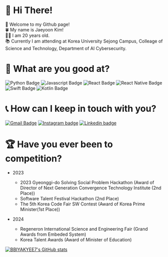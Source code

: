 # 👋 Hi There!<br>
🥳 Welcome to my Github page! 
<br>
🍀 My name is Jaeyoon Kim! 
<br>
✌🏼 I am 20 years old.
<br>
📚 Currently I am attending at Korea University Sejong Campus, Colleage of Science and Technology, Department of AI Cybersecurity.

# 🤔 What are you good at?
![Python Badge](https://img.shields.io/badge/Python-3776AB?style=for-the-badge&logo=python&logoColor=white)
![Javascript Badge](https://img.shields.io/badge/JavaScript-F7DF1E?style=for-the-badge&logo=JavaScript&logoColor=white)
![React Badge](https://img.shields.io/badge/React-20232A?style=for-the-badge&logo=react&logoColor=61DAFB)
![React Native Badge](https://img.shields.io/badge/React_Native-20232A?style=for-the-badge&logo=react&logoColor=61DAFB)
![Swift Badge](https://img.shields.io/badge/Swift-FA7343?style=for-the-badge&logo=swift&logoColor=white)
![Kotlin Badge](https://img.shields.io/badge/Kotlin-0095D5?&style=for-the-badge&logo=kotlin&logoColor=white)

# 📞 How can I keep in touch with you?
[![Gmail Badge](https://img.shields.io/badge/Gmail-D14836?style=for-the-badge&logo=gmail&logoColor=white)](mailto:bbiyakyee7@gmail.com)
[![Instagram badge](https://img.shields.io/badge/Instagram-E4405F?style=for-the-badge&logo=instagram&logoColor=white)](https://instagram.com/bbiyakyee7)
[![Linkedin badge](https://img.shields.io/badge/LinkedIn-0077B5?style=for-the-badge&logo=linkedin&logoColor=white)](https://www.linkedin.com/in/bbiyakyee7/)

# 🏆 Have you ever been to competition?
+ 2023
  + 2023 Gyeonggi-do Solving Social Problem Hackathon (Award of Director of Next Generation Convergence Technology Institute (2nd Place))
  + Software Talent Festival Hackathon (2nd Place)
  + The 5th Korea Code Fair SW Contest (Award of Korea Prime Minister(1st Place))

+ 2024
  + Regeneron International Science and Engineering Fair (Grand Awards from Embeded System)
  + Korea Talent Awards (Award of Minister of Education)


[![BBIYAKYEE7's GitHub stats](https://github-readme-stats.vercel.app/api?username=BBIYAKYEE7)](https://github.com/BBIYAKYEE7/github-readme-stats)
